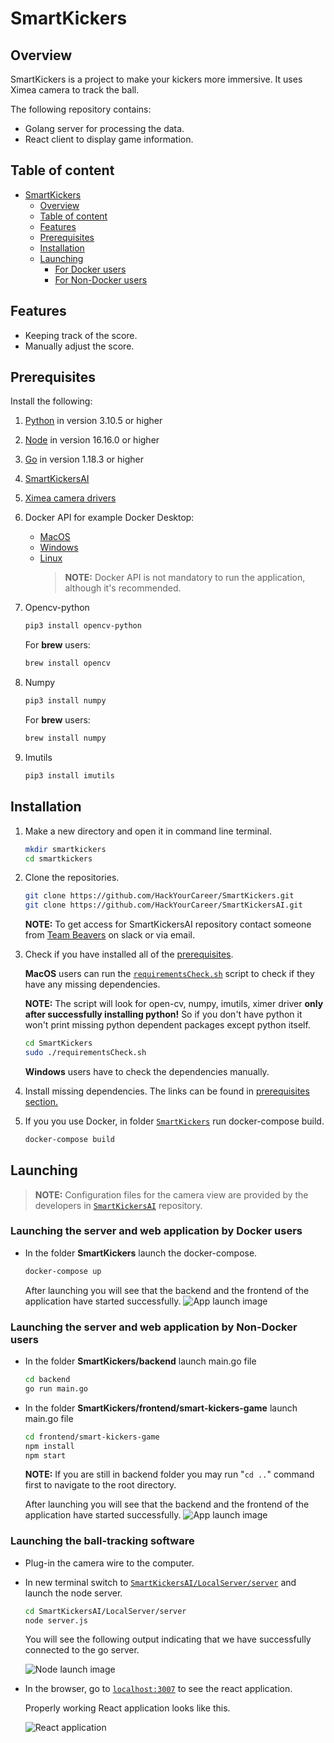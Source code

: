 # SmartKickers

## Overview

SmartKickers is a project to make your kickers more immersive. It uses Ximea camera to track the ball.

The following repository contains:

- Golang server for processing the data.
- React client to display game information.

## Table of content

- [SmartKickers](#smartkickers)
  - [Overview](#overview)
  - [Table of content](#table-of-content)
  - [Features](#features)
  - [Prerequisites](#prerequisites)
  - [Installation](#installation)
  - [Launching](#launching)
    - [For Docker users](#for-docker-users)
    - [For Non-Docker users](#for-non-docker-users)

## Features

- Keeping track of the score.
- Manually adjust the score.

## Prerequisites

Install the following:

1. [Python](https://www.python.org/downloads/) in version 3.10.5 or higher
2. [Node](https://nodejs.org/en/download/) in version 16.16.0 or higher
3. [Go](https://go.dev/dl/) in version 1.18.3 or higher
4. [SmartKickersAI](https://github.com/HackYourCareer/SmartKickersAI)
5. [Ximea camera drivers](https://www.ximea.com/support/wiki/apis/)
6. Docker API for example Docker Desktop:
   - [MacOS](https://docs.docker.com/desktop/install/mac-install/)
   - [Windows](https://docs.docker.com/desktop/install/windows-install/)
   - [Linux](https://docs.docker.com/desktop/install/linux-install/)
     > **NOTE:** Docker API is not mandatory to run the application, although it's recommended.
7. Opencv-python

   ```bash
   pip3 install opencv-python
   ```

   For **brew** users:

   ```bash
   brew install opencv
   ```

8. Numpy

   ```bash
   pip3 install numpy
   ```

   For **brew** users:

   ```bash
   brew install numpy
   ```

9. Imutils

   ```bash
   pip3 install imutils
   ```

## Installation

1. Make a new directory and open it in command line terminal.

   ```bash
   mkdir smartkickers
   cd smartkickers
   ```

2. Clone the repositories.

   ```bash
   git clone https://github.com/HackYourCareer/SmartKickers.git
   git clone https://github.com/HackYourCareer/SmartKickersAI.git
   ```

   **NOTE:** To get access for SmartKickersAI repository contact someone from [Team Beavers](https://wiki.one.int.sap/wiki/display/saplabspoland/Beavers+Team) on slack or via email.

3. Check if you have installed all of the [prerequisites](https://github.com/HackYourCareer/SmartKickers#prerequisites).

   **MacOS** users can run the [`requirementsCheck.sh`](requirementsCheck.sh) script to check if they have any missing dependencies.

   **NOTE:** The script will look for open-cv, numpy, imutils, ximer driver **only after successfully installing python!** So if you don't have python it won't print missing python dependent packages except python itself.

   ```bash
   cd SmartKickers
   sudo ./requirementsCheck.sh
   ```

   **Windows** users have to check the dependencies manually.

4. Install missing dependencies. The links can be found in [prerequisites section.](https://github.com/HackYourCareer/SmartKickers#prerequisites)

5. If you you use Docker, in folder [`SmartKickers`](SmartKickers) run docker-compose build.

   ```bash
   docker-compose build
   ```

## Launching

> **NOTE:** Configuration files for the camera view are provided by the developers in [`SmartKickersAI`](https://github.com/HackYourCareer/SmartKickersAI/tree/main/LocalServer) repository.

### Launching the server and web application by Docker users

- In the folder **SmartKickers** launch the docker-compose.

  ```bash
  docker-compose up
  ```

  After launching you will see that the backend and the frontend of the application have started successfully.
  ![App launch image](assets/appLaunch.png "App launch")

### Launching the server and web application by Non-Docker users

- In the folder **SmartKickers/backend** launch main.go file

  ```bash
  cd backend
  go run main.go

  ```

- In the folder **SmartKickers/frontend/smart-kickers-game** launch main.go file

  ```bash
  cd frontend/smart-kickers-game
  npm install
  npm start

  ```

  **NOTE:** If you are still in backend folder you may run "<code>cd ..</code>" command first to navigate to the root directory.

  After launching you will see that the backend and the frontend of the application have started successfully.
  ![App launch image](assets/appLaunch.png "App launch")

### Launching the ball-tracking software

- Plug-in the camera wire to the computer.

- In new terminal switch to [`SmartKickersAI/LocalServer/server`](SmartKickersAI/LocalServer/server) and launch the node server.

  ```bash
  cd SmartKickersAI/LocalServer/server
  node server.js
  ```

  You will see the following output indicating that we have successfully connected to the go server.

  ![Node launch image](assets/nodeLaunch.png "Node launch")

- In the browser, go to [`localhost:3007`](http://localhost:3007/) to see the react application.

  Properly working React application looks like this.

  ![React application](assets/reactApp.png "React application")

